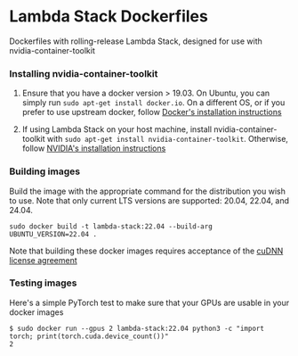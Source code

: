 # Lambda Stack Dockerfiles

Dockerfiles with rolling-release Lambda Stack, designed for use with nvidia-container-toolkit

### Installing nvidia-container-toolkit

1) Ensure that you have a docker version > 19.03. On Ubuntu, you can simply run `sudo apt-get install docker.io`. On a different OS, or if you prefer to use upstream docker, follow [Docker's installation instructions](https://docs.docker.com/engine/install/ubuntu/)

2) If using Lambda Stack on your host machine, install nvidia-container-toolkit with `sudo apt-get install nvidia-container-toolkit`. Otherwise, follow [NVIDIA's installation instructions](https://github.com/NVIDIA/nvidia-docker)

### Building images

Build the image with the appropriate command for the distribution you wish to use.
Note that only current LTS versions are supported: 20.04, 22.04, and 24.04.

```
sudo docker build -t lambda-stack:22.04 --build-arg UBUNTU_VERSION=22.04 .
```

Note that building these docker images requires acceptance of the [cuDNN license agreement](https://docs.nvidia.com/deeplearning/cudnn/latest/reference/eula.html)

### Testing images

Here's a simple PyTorch test to make sure that your GPUs are usable in your docker images

```
$ sudo docker run --gpus 2 lambda-stack:22.04 python3 -c "import torch; print(torch.cuda.device_count())"
2
```
